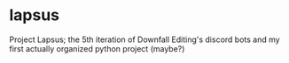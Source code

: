 # lapsus
Project Lapsus; the 5th iteration of Downfall Editing's discord bots and my first actually organized python project (maybe?)
